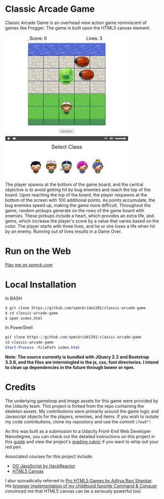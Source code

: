 Classic Arcade Game
===============================

Classic Arcade Game is an overhead view action game reminiscent of games like Frogger. The game is built upon the HTML5 canvas element.

![](/images/classicArcadeGameScreenshotSmall.png)

The player spawns at the bottom of the game board, and the central objective is to avoid getting hit by bug enemies and reach the top of the board. Upon reaching the top of the board, the player respawns at the bottom of the screen with 100 additional points. As points accumulate, the bug enemies speed up, making the game more difficult. Throughout the game, random pickups generate on the rows of the game board with enemies. These pickups include a heart, which provides an extra life, and gems, which increase the player's score by a value that varies based on the color. The player starts with three lives, and he or she loses a life when hit by an enemy. Running out of lives results in a Game Over.

Run on the Web
===============================
[Play me on spmcb.com](http://spmcb.com/classic-arcade-game/)

Local Installation
===============================

In BASH
```Bash
$ git clone https://github.com/spmcbride1201/classic-arcade-game
$ cd classic-arcade-game
$ open index.html
```

In PowerShell
```PowerShell
git clone https://github.com/spmcbride1201/classic-arcade-game
cd classic-arcade-game
Start-Process -FilePath index.html
```

**Note: The source currently is bundled with JQuery 2.2 and Bootstrap 3.3.6, and the files are intermingled in the js, css, font directories. I intend to clean up dependencies in the future through bower or npm.**

Credits
===============================

The underlying gameloop and image assets for this game were provided by the Udacity team. This project is forked from the repo containing the skeleton assets. My contributions were primarily around the game logic and Javascript objects for the players, enemies, and items. If you wish to isolate my code contributions, clone my repository and use the commit `c7ea9^!`

As this was built as a submission to a Udacity Front-End Web Developer Nanodegree, you can check out the detailed instructions on this project in this [guide](https://docs.google.com/document/d/1v01aScPjSWCCWQLIpFqvg3-vXLH2e8_SZQKC8jNO0Dc/pub?embedded=true)
and view the project's [grading rubric](https://www.udacity.com/course/viewer/#!/c-nd001/l-2696458597/m-2687128535) if you want to whip out your red pen.

Associated courses for this project include:
- [OO JavaScript by HackReactor](https://www.udacity.com/course/object-oriented-javascript--ud015)
- [HTML5 Canvas](https://www.udacity.com/course/html5-canvas--ud292)

I also sporadically referred to [Pro HTML5 Games by Aditya Ravi Shankar](http://www.amazon.com/HTML5-Games-Experts-Voice-Development/dp/143024710X). His [browser implementation of my childhood favorite Command & Conquer](http://www.adityaravishankar.com/projects/games/command-and-conquer/) convinced me that HTML5 canvas can be a seriously powerful tool.